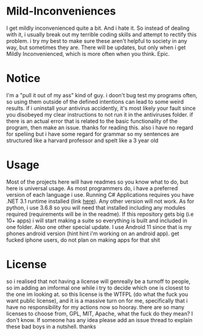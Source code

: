 # Mild-Inconveniences

I get mildly inconvenienced quite a bit. And i hate it. So instead of dealing with it, i usually break out my terrible coding skills and attempt to rectify this problem. i try my best to make sure these aren't helpful to society in any way, but sometimes they are. There will be updates, but only when i get Mildly Inconvenienced, which is more often when you think. Epic.

# Notice
I'm a "pull it out of my ass" kind of guy. i doon't bug test my programs often, so using them outside of the defined intentions can lead to some weird results. if i uninstall your antivirus accidently, it's most likely your fault since you disobeyed my clear instructions to not run it in the antiviruses folder. if there is an actual error that is related to the basic functionality of the program, then make an issue. thanks for reading this. also i have no regard for speliing but i have some regard for grammar so my sentences are structured like a harvard professor and spelt like a 3 year old

# Usage
Most of the projects here will have readmes so you know what to do, but here is universal usage. As most programmers do, i have a preferred version of each language i use. Running C# Applications requires you have .NET 3.1 runtime installed (link [here](https://dotnet.microsoft.com/download/dotnet/3.1/runtime)). Any other version will not work. As for python, i use 3.6.8 so you will need that installed including any modules required (requirements will be in the readme). If this repository gets big (i.e 10+ apps) i will start making a suite so everything is built and included in one folder. Also one other special update. I use Android 11 since that is my phones android version (hint hint i'm working on an android app). get fucked iphone users, do not plan on making apps for that shit
# License
so i realised that not having a license will genreally be a turnoff to people, so im adding an imformal one while i try to decide which one is closest to the one im looking at. so this license is the WTFPL (do what the fuck you want public license), and it is a massive turn on for me, specifically that i have no responsibility for my actions now so hooray. there are so many licenses to choose from, GPL, MIT, Apache, what the fuck do they mean? I don't know. If someone has any idea please add an issue thread to explain these bad boys in a nutshell. thanks
